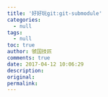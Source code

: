 ```yaml
---
title: '好好玩git:git-submodule'
categories:
  - null
tags:
  - null
toc: true
author: 虢国技匠
comments: true
date: 2017-04-12 10:06:29
description:
original:
permalink:
---
```


<!-- more -->
